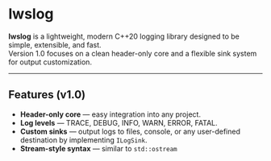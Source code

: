 # lwslog

**lwslog** is a lightweight, modern C++20 logging library designed to be simple, extensible, and fast.  
Version 1.0 focuses on a clean header-only core and a flexible sink system for output customization.

---

## Features (v1.0)
- **Header-only core** — easy integration into any project.
- **Log levels** — TRACE, DEBUG, INFO, WARN, ERROR, FATAL.
- **Custom sinks** — output logs to files, console, or any user-defined destination by implementing `ILogSink`.
- **Stream-style syntax** — similar to `std::ostream`